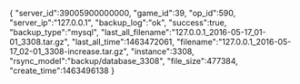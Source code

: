 {
    "server_id":39005900000000,
    "game_id":39,
    "op_id":590,
    "server_ip":"127.0.0.1",
    "backup_log":"ok",
    "success":true,
    "backup_type":"mysql",
    "last_all_filename":"127.0.0.1_2016-05-17_01-01_3308.tar.gz",
    "last_all_time":1463472061,
    "filename":"127.0.0.1_2016-05-17_02-01_3308-increase.tar.gz",
    "instance":3308,
    "rsync_model":"backup/database_3308",
    "file_size":477384,
    "create_time":1463496138
}

